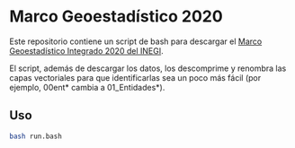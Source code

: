 # Marco Geoestadístico 2020

Este repositorio contiene un script de bash para descargar el [Marco Geoestadístico Integrado 2020 del INEGI](https://www.inegi.org.mx/app/biblioteca/ficha.html?upc=889463807469).

El script, además de descargar los datos, los descomprime y renombra las capas vectoriales para que identificarlas sea un poco más fácil (por ejemplo, 00ent* cambia a 01_Entidades*).

## Uso

``` bash
bash run.bash
```

